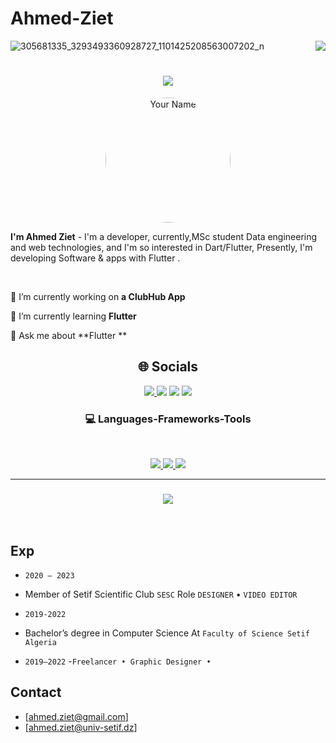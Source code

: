 # Ahmed-Ziet
![305681335_3293493360928727_1101425208563007202_n](https://github.com/zietahmed19/AhmedZiet/assets/81768958/e9a726ba-d5e8-48f4-aed4-6e952d80aabf)
<img align="right" src="https://visitor-badge.laobi.icu/badge?page_id=salesp07.salesp07" />

<h1 align="center">
    <img src="https://readme-typing-svg.herokuapp.com/?font=Righteous&size=35&center=true&vCenter=true&width=500&height=70&duration=4000&lines=Hi+There!+👋;+I'm+Ahmed+Ziet;" />
</h1>
<p align="center">
    
  <img src="[https://github.com/aimenhaddad/aimenhaddad/blob/main/android.gif](https://github.com/zietahmed19/zietahmed19/blob/main/android.gif)" width="200" height="200" alt="Your Name" style="border-radius: 50%;">
</p>

**I'm Ahmed Ziet** - I'm a  developer, currently,MSc student Data engineering and web technologies, and I'm so interested in Dart/Flutter, Presently, I'm developing Software & apps with Flutter  .


<br/>

<div align="left">
 
 🔭 I’m currently working on **a ClubHub App**
 
 🌱 I’m currently learning **Flutter**

 💬 Ask me about **Flutter **
 
 </div>
 <h2 align="center">🌐 Socials</h2>

<div align="center"> 
 <div> 
  <a href="[https://www.behance.net/aimenhaddad](https://www.behance.net/darkstarshaco)" target="_blank"><img src="https://img.shields.io/badge/Behance-053eff?style=for-the-badge&logo=behance&logoColor=white" target="_blank"</a>
  <a href="https://www.instagram.com/ziet_ahmed/" target="_blank"><img src="https://img.shields.io/badge/-Instagram-962FBF?style=for-the-badge&logo=instagram&logoColor=white" target="_blank"></a>
 	<a href="https://www.facebook.com/ahmed.ziet.50/" target="_blank">
    <img src="https://img.shields.io/badge/Facebook-4267B2?style=for-the-badge&logo=facebook&logoColor=white" target="_blank"></a>
  <a href = "mailto:ahmed.ziet@gmail.com>
    <img src="https://img.shields.io/badge/-Gmail-BB001B?style=for-the-badge&logo=gmail&logoColor=white" target="_blank"></a>
  <a href="[https://linkedin.com/in/aimenhaddad](https://www.linkedin.com/in/ahmed-ziet/)" target="_blank">
    <img src="https://img.shields.io/badge/-LinkedIn-%230077B5?style=for-the-badge&logo=linkedin&logoColor=white" target="_blank"></a> 
  
</div>
</div>

 
 
<h3 align="center"> 💻  Languages-Frameworks-Tools </h3>
<br/>
<p align="center">
  <a href="https://skillicons.dev">
    <img src="https://skillicons.dev/icons?i=androidstudio,flutter,dart,css,html,bootstrap,js,php,mysql,py,r,cpp" />
    <img src="https://skillicons.dev/icons?i=git,docker,postman,github" />
    <img src="https://skillicons.dev/icons?i=xd,figma,ps,ai,pr,ae" />
  </a>
</p>

<hr/>

<h3 align="center">
    <img src="https://readme-typing-svg.herokuapp.com/?font=Righteous&size=25&center=true&vCenter=true&width=500&height=70&duration=4000&lines=Thanks+for+visiting!+✌️;+Shoot+me+a+message+on+Linkedin!;I'm+always+down+to+collab+:)">
</h3>

<br/>


## Exp
* `2020 – 2023`
 - Member of Setif Scientific Club `SESC` Role `DESIGNER` • `VIDEO EDITOR`
* `2019-2022`
 - Bachelor’s degree in Computer Science At `Faculty of Science Setif Algeria`
* `2019–2022`
  -`Freelancer • Graphic Designer •`
## Contact
* [ahmed.ziet@gmail.com]
* [ahmed.ziet@univ-setif.dz]
